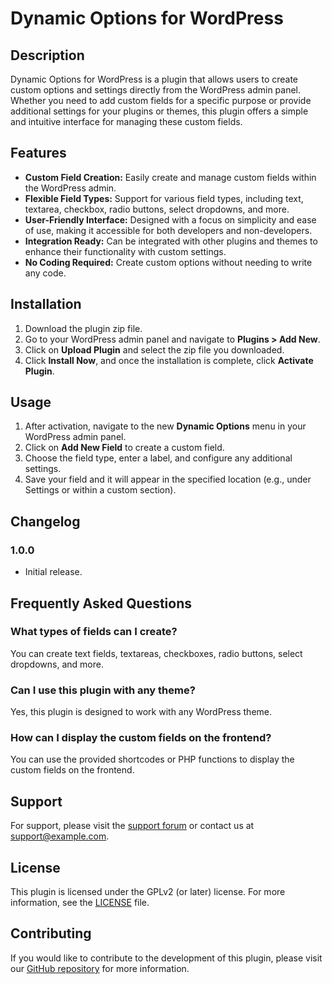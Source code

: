 # Dynamic Options for WordPress

## Description
Dynamic Options for WordPress is a plugin that allows users to create custom options and settings directly from the WordPress admin panel. Whether you need to add custom fields for a specific purpose or provide additional settings for your plugins or themes, this plugin offers a simple and intuitive interface for managing these custom fields.

## Features
- **Custom Field Creation:** Easily create and manage custom fields within the WordPress admin.
- **Flexible Field Types:** Support for various field types, including text, textarea, checkbox, radio buttons, select dropdowns, and more.
- **User-Friendly Interface:** Designed with a focus on simplicity and ease of use, making it accessible for both developers and non-developers.
- **Integration Ready:** Can be integrated with other plugins and themes to enhance their functionality with custom settings.
- **No Coding Required:** Create custom options without needing to write any code.

## Installation
1. Download the plugin zip file.
2. Go to your WordPress admin panel and navigate to **Plugins > Add New**.
3. Click on **Upload Plugin** and select the zip file you downloaded.
4. Click **Install Now**, and once the installation is complete, click **Activate Plugin**.

## Usage
1. After activation, navigate to the new **Dynamic Options** menu in your WordPress admin panel.
2. Click on **Add New Field** to create a custom field.
3. Choose the field type, enter a label, and configure any additional settings.
4. Save your field and it will appear in the specified location (e.g., under Settings or within a custom section).

## Changelog
### 1.0.0
- Initial release.

## Frequently Asked Questions
### What types of fields can I create?
You can create text fields, textareas, checkboxes, radio buttons, select dropdowns, and more.

### Can I use this plugin with any theme?
Yes, this plugin is designed to work with any WordPress theme.

### How can I display the custom fields on the frontend?
You can use the provided shortcodes or PHP functions to display the custom fields on the frontend.

## Support
For support, please visit the [support forum](https://example.com/support) or contact us at support@example.com.

## License
This plugin is licensed under the GPLv2 (or later) license. For more information, see the [LICENSE](LICENSE) file.

## Contributing
If you would like to contribute to the development of this plugin, please visit our [GitHub repository](https://github.com/your-repo) for more information.
